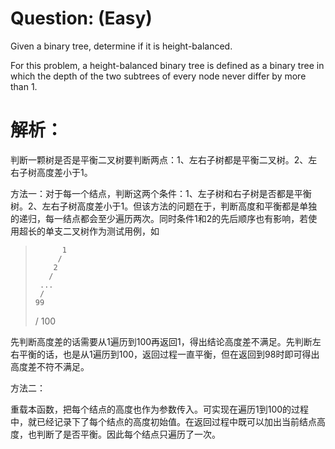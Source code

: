 # Question: (Easy)

Given a binary tree, determine if it is height-balanced.

For this problem, a height-balanced binary tree is defined as a binary tree in which the depth of the two subtrees of every node never differ by more than 1.


# 解析：

判断一颗树是否是平衡二叉树要判断两点：1、左右子树都是平衡二叉树。2、左右子树高度差小于1。

方法一：对于每一个结点，判断这两个条件：1、左子树和右子树是否都是平衡树。2、左右子树高度差小于1。但该方法的问题在于，判断高度和平衡都是单独的递归，每一结点都会至少遍历两次。同时条件1和2的先后顺序也有影响，若使用超长的单支二叉树作为测试用例，如

>   	    1       
>		   /       
>		  2        
>        /      
>      ... 
>      /
>     99
>    /
>  100     

先判断高度差的话需要从1遍历到100再返回1，得出结论高度差不满足。先判断左右平衡的话，也是从1遍历到100，返回过程一直平衡，但在返回到98时即可得出高度差不符不满足。

方法二：

重载本函数，把每个结点的高度也作为参数传入。可实现在遍历1到100的过程中，就已经记录下了每个结点的高度初始值。在返回过程中既可以加出当前结点高度，也判断了是否平衡。因此每个结点只遍历了一次。